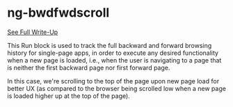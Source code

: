 # ng-bwdfwdscroll

[See Full Write-Up](http://rommelsantor.com/clog/2015/10/20/angularjs-scroll-to-top-for-new-pages-on-single-page-app/)

This Run block is used to track the full backward and forward browsing history for single-page apps, in order to execute any desired functionality when a new page is loaded, i.e., when the user is navigating to a page that is neither the first backward page nor first forward page.

In this case, we're scrolling to the top of the page upon new page load for better UX (as compared to the browser being scrolled low when a new page is loaded higher up at the top of the page).
